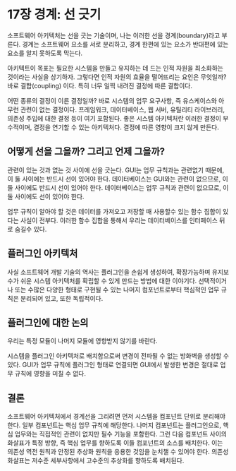 # 17장 경계: 선 긋기
소프트웨어 아키텍처는 선을 긋는 기술이며, 나는 이러한 선을 경계(boundary)라고 부른다.
경계는 소프트웨어 요소를 서로 분리하고, 경계 한편에 있는 요소가 반대편에 있는 요소를 알지 못하도록 막는다.

아키텍트이 목표는 필요한 시스템을 만들고 유지하는 데 드는 인적 자원을 최소화하는 것이라는 사실을 상기하자.
그렇다면 인적 자원의 효율을 떨어뜨리는 요인은 무엇일까? 바로 결합(coupling) 이다.
특히 너무 일찍 내려진 결정에 따른 결합이다.

어떤 종류의 결정이 이른 결정일까?
바로 시스템의 업무 요구사항, 즉 유스케이스와 아무런 관련이 없는 결정이다.
프레임워크, 데이터베이스, 웹 서버, 유틸리티 라이브러리, 의존성 주입에 대한 결정 등이 여기 포함된다.
좋은 시스템 아키텍처란 이러한 결정이 부수적이며, 결정을 연기할 수 있는 아키텍처다.
결정에 따른 영향이 크지 않게 만든다.

## 어떻게 선을 그을까? 그리고 언제 그을까?
관련이 있는 것과 없는 것 사이에 선을 긋는다.
GUI는 업무 규칙과는 관련없기 때문에, 이 둘 사이에는 반드시 선이 있어야 한다.
데이터베이스는 GUI와는 관련이 없으므로, 이 둘 사이에도 반드시 선이 있어야 한다.
데이터베이스는 업무 규칙과 관련이 없으므로, 이 둘 사이에도 선이 있어야 한다.

업무 규칙이 알아야 할 것은 데이터를 가져오고 저장할 때 사용할수 있는 함수 집합이 있다는 사실이 전부다.
이러한 함수 집합을 통해서 우리는 데이터베이스를 인터페이스 뒤로 숨길수 있다.

## 플러그인 아키텍처
사실 소프트웨어 개발 기술의 역사는 플러그인을 손쉽게 생성하여, 확장가능하며 유지보수가 쉬운 시스템 아키텍처를 확립할 수 있게 만드는 방법에 대한 이야기다.
선택적이거나 또는 수많은 다양한 형태로 구현될 수 있는 나머지 컴포넌트로부터 핵심적인 업무 규칙은 분리되어 있고, 또한 독립적이다.

## 플러그인에 대한 논의
우리는 특정 모듈이 나머지 모듈에 영향받지 않기를 바란다.

시스템을 플러그인 아키텍처로 배치함으로써 변경이 전파될 수 없는 방화벽을 생성할 수 있다.
GUI가 업무 규칙에 플러그인 형태로 연결되면 GUI에서 발생한 변경은 절대로 업무 규칙에 영향을 미칠 수 없다.

## 결론
소프트웨어 아키텍처에서 경계선을 그리려면 먼저 시스템을 컴포넌트 단위로 분리해야 한다.
일부 컴포넌트는 핵심 업무 규칙에 해당한다. 나머지 컴포넌트는 플러그인으로, 핵심 업무와는 직접적인 관련이 없지만 필수 기능을 포함한다.
그런 다음 컴포넌트 사이의 화살표가 특정 방향, 즉 핵심 업무를 향하도록 이들 컴포넌트의 소스를 배치한다.
이는 의존성 역전 원칙과 안정된 추상화 원칙을 응용한 것임을 눈치챌 수 있어야 한다.
의존성 화살표는 저수준 세부사항에서 고수준의 추상화를 향하도록 배치된다. 
